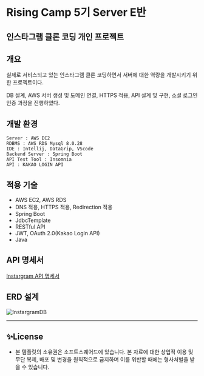 # Rising Camp 5기 Server E반
## 인스타그램 클론 코딩 개인 프로젝트
## 개요
실제로 서비스되고 있는 인스타그램 클론 코딩하면서 서버에 대한 역량을 개발시키기 위한 프로젝트이다.

DB 설계, AWS 서버 생성 및 도메인 연결, HTTPS 적용, API 설계 및 구현, 소셜 로그인 인증 과정을 진행하였다.
## 개발 환경
```
Server : AWS EC2
RDBMS : AWS RDS Mysql 8.0.28
IDE : Intellij, DataGrip, VScode
Backend Server : Spring Boot
API Test Tool : Insomnia
API : KAKAO LOGIN API
```
## 적용 기술

- AWS EC2, AWS RDS
- DNS 적용, HTTPS 적용, Redirection 적용
- Spring Boot
- JdbcTemplate
- RESTful API
- JWT, OAuth 2.0(Kakao Login API)
- Java

## API 명세서
[Instargram API 명세서](https://docs.google.com/spreadsheets/d/1RCGTnfLsHCR7j9aqGyYJGiCEWfYdHAFDfJWjHVFKF9k/edit?usp=sharing)

## ERD 설계
![InstargramDB](https://user-images.githubusercontent.com/73810809/169624503-e5707181-03b0-4bd4-a5cb-a07a6b38b4dd.png)


---
## ✨License
- 본 템플릿의 소유권은 소프트스퀘어드에 있습니다. 본 자료에 대한 상업적 이용 및 무단 복제, 배포 및 변경을 원칙적으로 금지하며 이를 위반할 때에는 형사처벌을 받을 수 있습니다.
